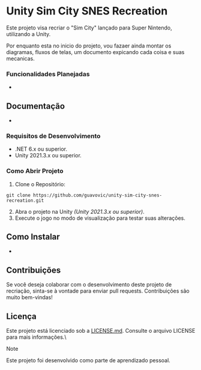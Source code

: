 # Unity Sim City SNES Recreation
Este projeto visa recriar o "Sim City" lançado para Super Nintendo, utilizando a Unity.

Por enquanto esta no inicio do projeto, vou fazaer ainda montar os diagramas, fluxos de telas, um documento expicando cada coisa e suas mecanicas.

### Funcionalidades Planejadas
*

## Documentação
*

### Requisitos de Desenvolvimento
* .NET 6.x ou superior.
* Unity 2021.3.x ou superior.

### Como Abrir Projeto
1. Clone o Repositório:
```
git clone https://github.com/guavovic/unity-sim-city-snes-recreation.git 
```
2. Abra o projeto na Unity *(Unity 2021.3.x ou superior)*.
3. Execute o jogo no modo de visualização para testar suas alterações.
   
## Como Instalar
*

## Contribuições
Se você deseja colaborar com o desenvolvimento deste projeto de recriação, sinta-se à vontade para enviar pull requests. Contribuições são muito bem-vindas! 

## Licença
Este projeto está licenciado sob a [LICENSE.md](https://github.com/guavovic/unity-sim-city-snes-recreation/blob/main/LICENSE). Consulte o arquivo LICENSE para mais informações.\

> [!NOTE]
> Este projeto foi desenvolvido como parte de aprendizado pessoal.
